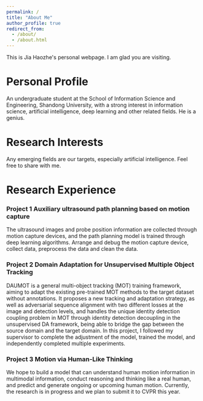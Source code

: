 ```yaml
---
permalink: /
title: "About Me"
author_profile: true
redirect_from: 
  - /about/
  - /about.html
---
```


This is Jia Haozhe's personal webpage. I am glad you are visiting.

Personal Profile
======
An undergraduate student at the School of Information Science and Engineering, Shandong University, with a strong interest in information science, artificial intelligence, deep learning and other related fields. He is a genius.


Research Interests
======
Any emerging fields are our targets, especially artificial intelligence. Feel free to share with me.

Research Experience
=====
### Project 1  Auxiliary ultrasound path planning based on motion capture

The ultrasound images and probe position information are collected through motion capture devices, and the path planning model is trained through deep learning algorithms. Arrange and debug the motion capture device, collect data, preprocess the data and clean the data.
### Project 2  Domain Adaptation for Unsupervised Multiple Object Tracking

   DAUMOT is a general multi-object tracking (MOT) training framework, aiming to adapt the existing pre-trained MOT methods to the target dataset without annotations. It proposes a new tracking and adaptation strategy, as well as adversarial sequence alignment with two different losses at the image and detection levels, and handles the unique identity detection coupling problem in MOT through identity detection decoupling in the unsupervised DA framework, being able to bridge the gap between the source domain and the target domain.
In this project, I followed my supervisor to complete the adjustment of the model, trained the model, and independently completed multiple experiments.
### Project 3  Motion via Human-Like Thinking

We hope to build a model that can understand human motion information in multimodal information, conduct reasoning and thinking like a real human, and predict and generate ongoing or upcoming human motion. Currently, the research is in progress and we plan to submit it to CVPR this year.

